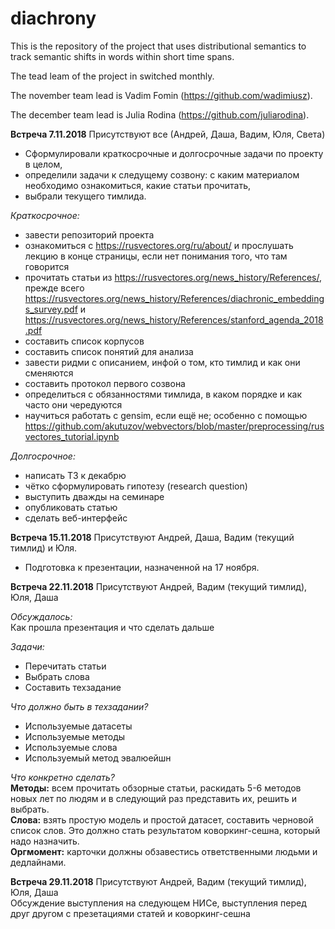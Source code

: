 # diachrony
This is the repository of the project that uses distributional semantics to track semantic shifts in words within short time spans.

The tead leam of the project in switched monthly.

The november team lead is Vadim Fomin (https://github.com/wadimiusz).

The december team lead is Julia Rodina (https://github.com/juliarodina).

**Встреча 7.11.2018**
Присутствуют все (Андрей, Даша, Вадим, Юля, Света)
- Сформулировали краткосрочные и долгосрочные задачи по проекту в целом,
- определили задачи к следущему созвону: с каким материалом необходимо ознакомиться, какие статьи прочитать,
- выбрали текущего тимлида.

_Краткосрочное:_
- завести репозиторий проекта
- ознакомиться с https://rusvectores.org/ru/about/ и прослушать лекцию в конце страницы, если нет понимания того, что там говорится
- прочитать статьи из https://rusvectores.org/news_history/References/, прежде всего https://rusvectores.org/news_history/References/diachronic_embeddings_survey.pdf и https://rusvectores.org/news_history/References/stanford_agenda_2018.pdf
- составить список корпусов
- составить список понятий для анализа
- завести ридми с описанием, инфой о том, кто тимлид и как они сменяются
- составить протокол первого созвона
- определиться с обязанностями тимлида, в каком порядке и как часто они чередуются
- научиться работать с gensim, если ещё не; особенно с помощью https://github.com/akutuzov/webvectors/blob/master/preprocessing/rusvectores_tutorial.ipynb

_Долгосрочное:_
- написать ТЗ к декабрю
- чётко сформулировать гипотезу (research question) 
- выступить дважды на семинаре
- опубликовать статью
- сделать веб-интерфейс

**Встреча 15.11.2018**
Присутствуют Андрей, Даша, Вадим (текущий тимлид) и Юля.
- Подготовка к презентации, назначенной на 17 ноября.

**Встреча 22.11.2018**
Присутствуют Андрей, Вадим (текущий тимлид), Юля, Даша

_Обсуждалось:_ <br>
Как прошла презентация и что сделать дальше

_Задачи:_ 
- Перечитать статьи
- Выбрать слова
- Составить техзадание

_Что должно быть в техзадании?_
- Используемые датасеты
- Используемые методы
- Используемые слова
- Используемый метод эвалюейшн

_Что конкретно сделать?_ <br>
**Методы:** всем прочитать обзорные статьи, раскидать 5-6 методов новых лет по людям и в следующий раз представить их, решить и выбрать.<br>
**Слова:** взять простую модель и простой датасет, составить черновой список слов. Это должно стать результатом коворкинг-сешна, который надо назначить.<br>
**Оргмомент:** карточки должны обзавестись ответственными людьми и дедлайнами.

**Встреча 29.11.2018**
Присутствуют Андрей, Вадим (текущий тимлид), Юля, Даша<br>
Обсуждение выступления на следующем НИСе, выступления перед друг другом с презетациями статей и коворкинг-сешна
